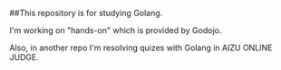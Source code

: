 ##This repository is for studying Golang.

I'm working on "hands-on" which is provided by Godojo.

Also, in another repo I'm resolving quizes with Golang in AIZU ONLINE JUDGE.


